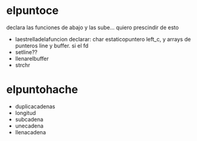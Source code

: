 # elpuntoce
declara las funciones de abajo y las sube... quiero prescindir de esto
- laestrelladelafuncion
	declarar: char estaticopuntero left_c, y arrays de punteros line y buffer.
	si el fd
- setline??
- llenarelbuffer
- strchr

# elpuntohache
- duplicacadenas
- longitud
- subcadena
- unecadena
- llenacadena
